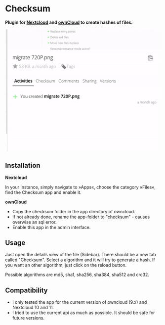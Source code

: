 Checksum
========

**Plugin for [Nextcloud](https://nextcloud.com) and [ownCloud](https://owncloud.org) to create hashes of files.**

![animation](screenshots/checksum.gif)

Installation
------------

**Nextcloud**

In your Instance, simply navigate to »Apps«, choose the category »Files«, find the Checksum app and enable it.

**ownCloud**
- Copy the checksum folder in the app directory of owncloud.
- If not already done, rename the app-folder to "checksum" - causes overwise an sql error.
- Enable this app in the admin interface.

Usage
-----

Just open the details view of the file (Sidebar). There should be a new tab called "Checksum". Select a algorithm and it will try to generate a hash. If you want an other algorithm, just click on the reload button. 

Possible algorithms are md5, sha1, sha256, sha384, sha512 and crc32.

Compatibility
-------------

- I only tested the app for the current version of owncloud (9.x) and Nextcloud 10 and 11.
- I tried to use the current api as much as possible. It should be safe for future versions.
